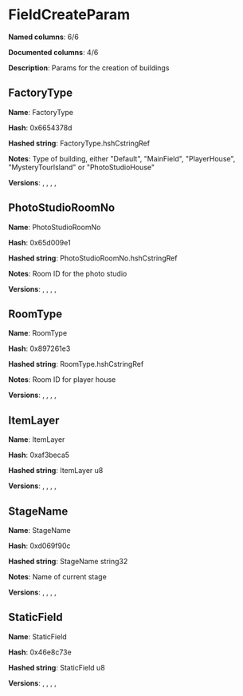 # FieldCreateParam
**Named columns**: 6/6

**Documented columns**: 4/6

**Description**: Params for the creation of buildings
## FactoryType

**Name**: FactoryType

**Hash**: 0x6654378d

**Hashed string**: FactoryType.hshCstringRef

**Notes**: Type of building, either "Default", "MainField", "PlayerHouse", "MysteryTourIsland" or "PhotoStudioHouse"

**Versions**: , , , , 

## PhotoStudioRoomNo

**Name**: PhotoStudioRoomNo

**Hash**: 0x65d009e1

**Hashed string**: PhotoStudioRoomNo.hshCstringRef

**Notes**: Room ID for the photo studio

**Versions**: , , , , 

## RoomType

**Name**: RoomType

**Hash**: 0x897261e3

**Hashed string**: RoomType.hshCstringRef

**Notes**: Room ID for player house

**Versions**: , , , , 

## ItemLayer

**Name**: ItemLayer

**Hash**: 0xaf3beca5

**Hashed string**: ItemLayer u8

**Versions**: , , , , 

## StageName

**Name**: StageName

**Hash**: 0xd069f90c

**Hashed string**: StageName string32

**Notes**: Name of current stage

**Versions**: , , , , 

## StaticField

**Name**: StaticField

**Hash**: 0x46e8c73e

**Hashed string**: StaticField u8

**Versions**: , , , , 

